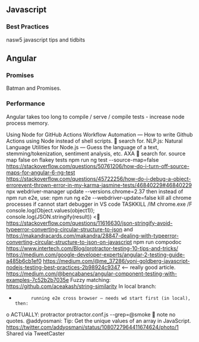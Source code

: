 ## Javascript


### Best Practices
nasw5 javascript tips and tidbits





## Angular
### Promises
Batman and Promises.

### Performance
Angular takes too long to compile / serve / compile tests - increase node process memory.

Using Node for GitHub Actions Workflow Automation — How to write Github Actions using Node instead of shell scripts.  search for.
NLP.js: Natural Language Utilities for Node.js — Guess the language of a text, stemming/tokenization, sentiment analysis, etc.
AXA  search for.
source map false on flakey tests
npm run ng test --source-map=false
https://stackoverflow.com/questions/50761206/how-do-i-turn-off-source-maps-for-angular-6-ng-test
https://stackoverflow.com/questions/45722256/how-do-i-debug-a-object-errorevent-thrown-error-in-my-karma-jasmine-tests/46840229#46840229
npx webdriver-manager update --versions.chrome=2.37
then instead of npm run e2e, use:
npm run ng e2e --webdriver-update=false
kill all chrome processes if cannot start debugger in VS code
TASKKILL /IM chrome.exe /F
console.log(Object.values(object1));            
console.log(JSON.stringify(result))
< https://stackoverflow.com/questions/11616630/json-stringify-avoid-typeerror-converting-circular-structure-to-json and https://makandracards.com/makandra/28847-dealing-with-typeerror-converting-circular-structure-to-json-on-javascript
npm run compodoc
https://www.intertech.com/Blog/protractor-testing-10-tips-and-tricks/
https://medium.com/google-developer-experts/angular-2-testing-guide-a485b6cb1ef0
https://medium.com/@me_37286/yoni-goldberg-javascript-nodejs-testing-best-practices-2b98924c9347 <-- really good article.
https://medium.com/@bencabanes/angular-component-testing-with-examples-7c52b2b7035e
Fuzzy matching: https://github.com/aceakash/string-similarity
In local branch:
-           running e2e cross browser – needs wd start first (in local), then:
o          ACTUALLY: protractor protractor.conf.js --grep=@smoke    note no quotes.
@addyosmani: Tip: Get the unique values of an array in JavaScript. https://twitter.com/addyosmani/status/1080727964411674624/photo/1
Shared via TweetCaster
